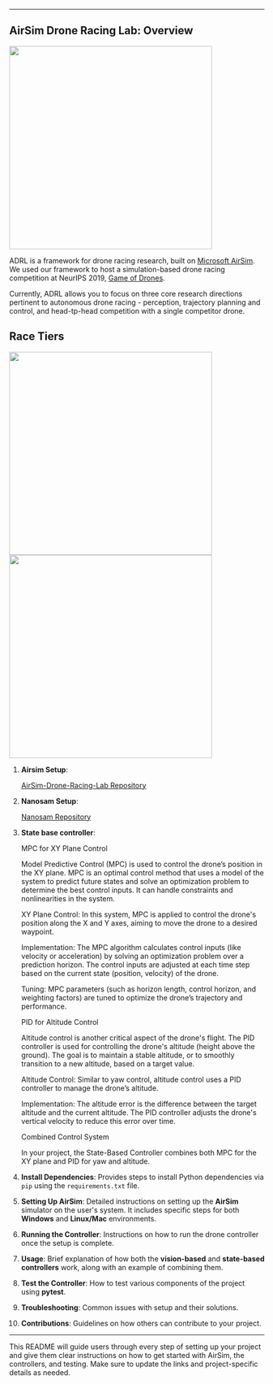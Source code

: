 
---
## AirSim Drone Racing Lab: Overview
<img src="https://github.com/muralikarteek7/Drone_Vision_control/blob/main/images/race.gif?raw=true" width="400"> 

ADRL is a framework for drone racing research, built on [Microsoft AirSim](https://github.com/Microsoft/Airsim).   
We used our framework to host a simulation-based drone racing competition at NeurIPS 2019, [Game of Drones](https://github.com/microsoft/AirSim-NeurIPS2019-Drone-Racing). 

Currently, ADRL allows you to focus on three core research directions pertinent to autonomous drone racing -  perception, trajectory planning and control, and head-tp-head competition with a single competitor drone. 

## Race Tiers

<img src="https://github.com/muralikarteek7/Drone_Vision_control/blob/main/images/tier_1.gif?raw=true" width="400"> <img src="https://github.com/muralikarteek7/Drone_Vision_control/blob/main/images/tier_2.gif?raw=true" width="400"> 

1. **Airsim Setup**: 

    [AirSim-Drone-Racing-Lab Repository](https://github.com/microsoft/AirSim-Drone-Racing-Lab.git)


2. **Nanosam Setup**: 

    [Nanosam Repository](https://github.com/NVIDIA-AI-IOT/nanosam)


2. **State base controller**: 

    MPC for XY Plane Control

    Model Predictive Control (MPC) is used to control the drone’s position in the XY plane. MPC is an optimal control method that uses a model of the system to predict future states and solve an optimization problem to determine the best control inputs. It can handle constraints and nonlinearities in the system.

    XY Plane Control: In this system, MPC is applied to control the drone's position along the X and Y axes, aiming to move the drone to a desired waypoint.

    Implementation:
        The MPC algorithm calculates control inputs (like velocity or acceleration) by solving an optimization problem over a prediction horizon.
        The control inputs are adjusted at each time step based on the current state (position, velocity) of the drone.

    Tuning: MPC parameters (such as horizon length, control horizon, and weighting factors) are tuned to optimize the drone’s trajectory and performance.

    PID for Altitude Control

    Altitude control is another critical aspect of the drone's flight. The PID controller is used for controlling the drone's altitude (height above the ground). The goal is to maintain a stable altitude, or to smoothly transition to a new altitude, based on a target value.

    Altitude Control: Similar to yaw control, altitude control uses a PID controller to manage the drone’s altitude.

    Implementation:
        The altitude error is the difference between the target altitude and the current altitude.
        The PID controller adjusts the drone's vertical velocity to reduce this error over time.

    Combined Control System

    In your project, the State-Based Controller combines both MPC for the XY plane and PID for yaw and altitude.
        
   
3. **Install Dependencies**: Provides steps to install Python dependencies via `pip` using the `requirements.txt` file.

4. **Setting Up AirSim**: Detailed instructions on setting up the **AirSim** simulator on the user's system. It includes specific steps for both **Windows** and **Linux/Mac** environments.

5. **Running the Controller**: Instructions on how to run the drone controller once the setup is complete.

6. **Usage**: Brief explanation of how both the **vision-based** and **state-based controllers** work, along with an example of combining them.

7. **Test the Controller**: How to test various components of the project using **pytest**.

8. **Troubleshooting**: Common issues with setup and their solutions.

9. **Contributions**: Guidelines on how others can contribute to your project.

---

This README will guide users through every step of setting up your project and give them clear instructions on how to get started with AirSim, the controllers, and testing. Make sure to update the links and project-specific details as needed.
